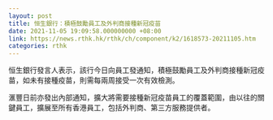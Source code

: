 ```yaml
---
layout: post
title: 恒生銀行：積極鼓勵員工及外判商接種新冠疫苗
date: 2021-11-05 19:09:58.000000000 +08:00
link: https://news.rthk.hk/rthk/ch/component/k2/1618573-20211105.htm
categories: rthk
---
```


恒生銀行發言人表示，該行今日向員工發通知，積極鼓勵員工及外判商接種新冠疫苗，如未有接種疫苗，則需每兩周接受一次有效檢測。

滙豐日前亦發出內部通知，擴大將需要接種新冠疫苗員工的覆蓋範圍，由以往的關鍵員工，擴展至所有香港員工，包括外判商、第三方服務提供者。
